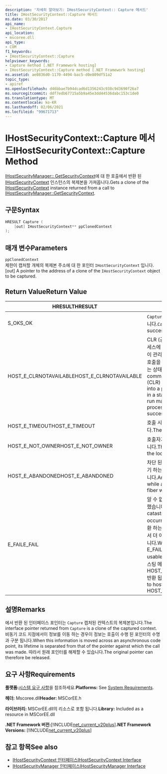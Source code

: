 ```yaml
---
description: '자세히 알아보기: IHostSecurityContext:: Capture 메서드'
title: IHostSecurityContext::Capture 메서드
ms.date: 03/30/2017
api_name:
- IHostSecurityContext.Capture
api_location:
- mscoree.dll
api_type:
- COM
f1_keywords:
- IHostSecurityContext::Capture
helpviewer_keywords:
- Capture method [.NET Framework hosting]
- IHostSecurityContext::Capture method [.NET Framework hosting]
ms.assetid: ae0836d0-1170-4494-bac5-d0e809df51a2
topic_type:
- apiref
ms.openlocfilehash: d46bbae7b94dcad6d1356243c938c9d3690f26a7
ms.sourcegitcommit: ddf7edb67715a5b9a45e3dd44536dabc153c1de0
ms.translationtype: MT
ms.contentlocale: ko-KR
ms.lasthandoff: 02/06/2021
ms.locfileid: "99671713"
---
```

# <a name="ihostsecuritycontextcapture-method"></a><span data-ttu-id="178db-103">IHostSecurityContext::Capture 메서드</span><span class="sxs-lookup"><span data-stu-id="178db-103">IHostSecurityContext::Capture Method</span></span>

<span data-ttu-id="178db-104">[IHostSecurityManager:: GetSecurityContext](ihostsecuritymanager-getsecuritycontext-method.md)에 대 한 호출에서 반환 된 [IHostSecurityContext](ihostsecuritycontext-interface.md) 인스턴스의 복제본을 가져옵니다.</span><span class="sxs-lookup"><span data-stu-id="178db-104">Gets a clone of the [IHostSecurityContext](ihostsecuritycontext-interface.md) instance returned from a call to [IHostSecurityManager::GetSecurityContext](ihostsecuritymanager-getsecuritycontext-method.md).</span></span>  
  
## <a name="syntax"></a><span data-ttu-id="178db-105">구문</span><span class="sxs-lookup"><span data-stu-id="178db-105">Syntax</span></span>  
  
```cpp
HRESULT Capture (  
    [out] IHostSecurityContext** ppClonedContext  
);  
```  
  
## <a name="parameters"></a><span data-ttu-id="178db-106">매개 변수</span><span class="sxs-lookup"><span data-stu-id="178db-106">Parameters</span></span>  

 `ppClonedContext`  
 <span data-ttu-id="178db-107">제한이 캡처할 개체의 복제본 주소에 대 한 포인터 `IHostSecurityContext` 입니다.</span><span class="sxs-lookup"><span data-stu-id="178db-107">[out] A pointer to the address of a clone of the `IHostSecurityContext` object to be captured.</span></span>  
  
## <a name="return-value"></a><span data-ttu-id="178db-108">Return Value</span><span class="sxs-lookup"><span data-stu-id="178db-108">Return Value</span></span>  
  
|<span data-ttu-id="178db-109">HRESULT</span><span class="sxs-lookup"><span data-stu-id="178db-109">HRESULT</span></span>|<span data-ttu-id="178db-110">설명</span><span class="sxs-lookup"><span data-stu-id="178db-110">Description</span></span>|  
|-------------|-----------------|  
|<span data-ttu-id="178db-111">S_OK</span><span class="sxs-lookup"><span data-stu-id="178db-111">S_OK</span></span>|<span data-ttu-id="178db-112">`Capture` 성공적으로 반환 되었습니다.</span><span class="sxs-lookup"><span data-stu-id="178db-112">`Capture` returned successfully.</span></span>|  
|<span data-ttu-id="178db-113">HOST_E_CLRNOTAVAILABLE</span><span class="sxs-lookup"><span data-stu-id="178db-113">HOST_E_CLRNOTAVAILABLE</span></span>|<span data-ttu-id="178db-114">CLR (공용 언어 런타임)이 프로세스에 로드 되지 않았거나 CLR이 관리 코드를 실행할 수 없거나 호출을 성공적으로 처리할 수 없는 상태에 있습니다.</span><span class="sxs-lookup"><span data-stu-id="178db-114">The common language runtime (CLR) has not been loaded into a process, or the CLR is in a state in which it cannot run managed code or process the call successfully.</span></span>|  
|<span data-ttu-id="178db-115">HOST_E_TIMEOUT</span><span class="sxs-lookup"><span data-stu-id="178db-115">HOST_E_TIMEOUT</span></span>|<span data-ttu-id="178db-116">호출 시간이 초과 되었습니다.</span><span class="sxs-lookup"><span data-stu-id="178db-116">The call timed out.</span></span>|  
|<span data-ttu-id="178db-117">HOST_E_NOT_OWNER</span><span class="sxs-lookup"><span data-stu-id="178db-117">HOST_E_NOT_OWNER</span></span>|<span data-ttu-id="178db-118">호출자가 잠금을 소유 하지 않습니다.</span><span class="sxs-lookup"><span data-stu-id="178db-118">The caller does not own the lock.</span></span>|  
|<span data-ttu-id="178db-119">HOST_E_ABANDONED</span><span class="sxs-lookup"><span data-stu-id="178db-119">HOST_E_ABANDONED</span></span>|<span data-ttu-id="178db-120">차단 된 스레드나 파이버에서 대기 하는 동안 이벤트를 취소 했습니다.</span><span class="sxs-lookup"><span data-stu-id="178db-120">An event was canceled while a blocked thread or fiber was waiting on it.</span></span>|  
|<span data-ttu-id="178db-121">E_FAIL</span><span class="sxs-lookup"><span data-stu-id="178db-121">E_FAIL</span></span>|<span data-ttu-id="178db-122">알 수 없는 치명적인 오류가 발생 했습니다.</span><span class="sxs-lookup"><span data-stu-id="178db-122">An unknown catastrophic failure occurred.</span></span> <span data-ttu-id="178db-123">메서드가 E_FAIL 반환 하는 경우 해당 프로세스 내에서 더 이상 CLR을 사용할 수 없습니다.</span><span class="sxs-lookup"><span data-stu-id="178db-123">When a method returns E_FAIL, the CLR is no longer usable within the process.</span></span> <span data-ttu-id="178db-124">호스팅 메서드를 이후에 호출 하면 HOST_E_CLRNOTAVAILABLE 반환 됩니다.</span><span class="sxs-lookup"><span data-stu-id="178db-124">Subsequent calls to hosting methods return HOST_E_CLRNOTAVAILABLE.</span></span>|  
  
## <a name="remarks"></a><span data-ttu-id="178db-125">설명</span><span class="sxs-lookup"><span data-stu-id="178db-125">Remarks</span></span>  

 <span data-ttu-id="178db-126">에서 반환 된 인터페이스 포인터는 `Capture` 캡처된 컨텍스트의 복제본입니다.</span><span class="sxs-lookup"><span data-stu-id="178db-126">The interface pointer returned from `Capture` is a clone of the captured context.</span></span> <span data-ttu-id="178db-127">비동기 코드 지점에서이 정보를 이동 하는 경우이 정보는 호출이 수행 된 포인터의 수명과 구분 됩니다.</span><span class="sxs-lookup"><span data-stu-id="178db-127">When this information is moved across an asynchronous code point, its lifetime is separated from that of the pointer against which the call was made.</span></span> <span data-ttu-id="178db-128">따라서 원래 포인터를 해제할 수 있습니다.</span><span class="sxs-lookup"><span data-stu-id="178db-128">The original pointer can therefore be released.</span></span>  
  
## <a name="requirements"></a><span data-ttu-id="178db-129">요구 사항</span><span class="sxs-lookup"><span data-stu-id="178db-129">Requirements</span></span>  

 <span data-ttu-id="178db-130">**플랫폼:**[시스템 요구 사항](../../get-started/system-requirements.md)을 참조하세요.</span><span class="sxs-lookup"><span data-stu-id="178db-130">**Platforms:** See [System Requirements](../../get-started/system-requirements.md).</span></span>  
  
 <span data-ttu-id="178db-131">**헤더:** Mscoree.dll</span><span class="sxs-lookup"><span data-stu-id="178db-131">**Header:** MSCorEE.h</span></span>  
  
 <span data-ttu-id="178db-132">**라이브러리:** MSCorEE.dll의 리소스로 포함 됩니다.</span><span class="sxs-lookup"><span data-stu-id="178db-132">**Library:** Included as a resource in MSCorEE.dll</span></span>  
  
 <span data-ttu-id="178db-133">**.NET Framework 버전:**[!INCLUDE[net_current_v20plus](../../../../includes/net-current-v20plus-md.md)]</span><span class="sxs-lookup"><span data-stu-id="178db-133">**.NET Framework Versions:** [!INCLUDE[net_current_v20plus](../../../../includes/net-current-v20plus-md.md)]</span></span>  
  
## <a name="see-also"></a><span data-ttu-id="178db-134">참고 항목</span><span class="sxs-lookup"><span data-stu-id="178db-134">See also</span></span>

- [<span data-ttu-id="178db-135">IHostSecurityContext 인터페이스</span><span class="sxs-lookup"><span data-stu-id="178db-135">IHostSecurityContext Interface</span></span>](ihostsecuritycontext-interface.md)
- [<span data-ttu-id="178db-136">IHostSecurityManager 인터페이스</span><span class="sxs-lookup"><span data-stu-id="178db-136">IHostSecurityManager Interface</span></span>](ihostsecuritymanager-interface.md)
